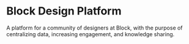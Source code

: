 # Block Design Platform

A platform for a community of designers at Block, with the purpose of centralizing data, increasing engagement, and knowledge sharing.
